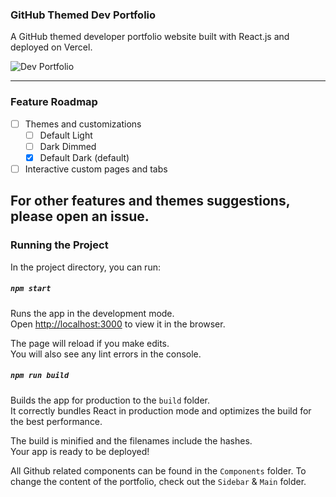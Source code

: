 ### GitHub Themed Dev Portfolio
A GitHub themed developer portfolio website built with React.js and deployed on Vercel.

![Dev Portfolio](https://github.com/himakhaitan/github-portfolio/blob/main/public/a.png)

---

### Feature Roadmap

- [ ] Themes and customizations
  - [ ] Default Light 
  - [ ] Dark Dimmed
  - [x] Default Dark (default)
- [ ] Interactive custom pages and tabs

For other features and themes suggestions, please open an issue.
---

### Running the Project

In the project directory, you can run:

##### `npm start`

Runs the app in the development mode.\
Open [http://localhost:3000](http://localhost:3000) to view it in the browser.

The page will reload if you make edits.\
You will also see any lint errors in the console.

##### `npm run build`

Builds the app for production to the `build` folder.\
It correctly bundles React in production mode and optimizes the build for the best performance.

The build is minified and the filenames include the hashes.\
Your app is ready to be deployed!

All Github related components can be found in the `Components` folder. To change the content of the portfolio, check out the `Sidebar` & `Main` folder.